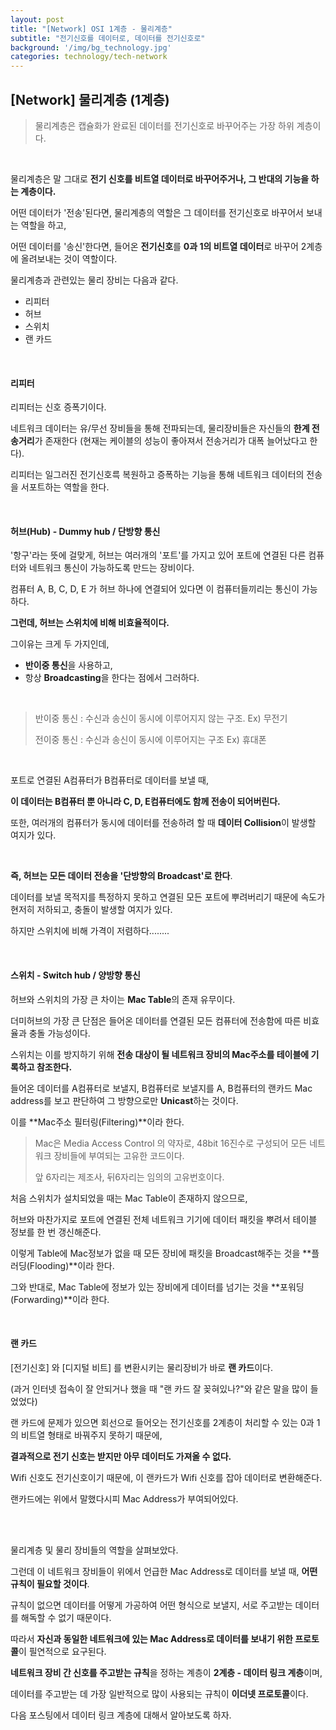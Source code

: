 ```yaml
---
layout: post
title: "[Network] OSI 1계층 - 물리계층"
subtitle: "전기신호를 데이터로, 데이터를 전기신호로"
background: '/img/bg_technology.jpg'
categories: technology/tech-network
---
```


## [Network] 물리계층 (1계층)

> 물리계층은 캡슐화가 완료된 데이터를 전기신호로 바꾸어주는 가장 하위 계층이다.

<br>

물리계층은 말 그대로 **전기 신호를 비트열 데이터로 바꾸어주거나, 그 반대의 기능을 하는 계층이다.**

어떤 데이터가 '전송'된다면, 물리계층의 역할은 그 데이터를 전기신호로 바꾸어서 보내는 역할을 하고,

어떤 데이터를 '송신'한다면, 들어온 **전기신호**를 **0과 1의 비트열 데이터**로 바꾸어 2계층에 올려보내는 것이 역할이다.

물리계층과 관련있는 물리 장비는 다음과 같다.

- 리피터
- 허브
- 스위치
- 랜 카드

<br>

#### 리피터

리피터는 신호 증폭기이다.

네트워크 데이터는 유/무선 장비들을 통해 전파되는데, 물리장비들은 자신들의 **한계 전송거리**가 존재한다 (현재는 케이블의 성능이 좋아져서 전송거리가 대폭 늘어났다고 한다).

리피터는 일그러진 전기신호륵 복원하고 증폭하는 기능을 통해 네트워크 데이터의 전송을 서포트하는 역할을 한다.

<br>

#### 허브(Hub) - Dummy hub / 단방향 통신

'항구'라는 뜻에 걸맞게, 허브는 여러개의 '포트'를 가지고 있어 포트에 연결된 다른 컴퓨터와 네트워크 통신이 가능하도록 만드는 장비이다.

컴퓨터 A, B, C, D, E 가 허브 하나에 연결되어 있다면 이 컴퓨터들끼리는 통신이 가능하다.

**그런데, 허브는 스위치에 비해 비효율적이다.**

그이유는 크게 두 가지인데,

- **반이중 통신**을 사용하고,
- 항상 **Broadcasting**을 한다는 점에서 그러하다.

<br>

> 반이중 통신 : 수신과 송신이 동시에 이루어지지 않는 구조. Ex) 무전기
>
> 전이중 통신 : 수신과 송신이 동시에 이루어지는 구조 Ex) 휴대폰

<br>

포트로 연결된 A컴퓨터가 B컴퓨터로 데이터를 보낼 때,

**이 데이터는 B컴퓨터 뿐 아니라 C, D, E컴퓨터에도 함께 전송이 되어버린다.**

또한, 여러개의 컴퓨터가 동시에 데이터를 전송하려 할 때 **데이터 Collision**이 발생할 여지가 있다.

<br>

**즉, 허브는 모든 데이터 전송을 '단방향의 Broadcast'로 한다**.

데이터를 보낼 목적지를 특정하지 못하고 연결된 모든 포트에 뿌려버리기 때문에 속도가 현저히 저하되고, 충돌이 발생할 여지가 있다.

하지만 스위치에 비해 가격이 저렴하다........

<br>

#### 스위치 - Switch hub / 양방향 통신

허브와 스위치의 가장 큰 차이는 **Mac Table**의 존재 유무이다.

더미허브의 가장 큰 단점은 들어온 데이터를 연결된 모든 컴퓨터에 전송함에 따른 비효율과 충돌 가능성이다.

스위치는 이를 방지하기 위해 **전송 대상이 될 네트워크 장비의 Mac주소를 테이블에 기록하고 참조한다.**

들어온 데이터를 A컴퓨터로 보낼지, B컴퓨터로 보낼지를 A, B컴퓨터의 랜카드 Mac address를 보고 판단하여 그 방향으로만 **Unicast**하는 것이다. 

이를 **Mac주소 필터링(Filtering)**이라 한다.

> Mac은 Media Access Control 의 약자로, 48bit 16진수로 구성되어 모든 네트워크 장비들에 부여되는 고유한 코드이다. 
>
> 앞 6자리는 제조사, 뒤6자리는 임의의 고유번호이다.

처음 스위치가 설치되었을 때는 Mac Table이 존재하지 않으므로, 

허브와 마찬가지로 포트에 연결된 전체 네트워크 기기에 데이터 패킷을 뿌려서 테이블 정보를 한 번 갱신해준다.

이렇게 Table에 Mac정보가 없을 때 모든 장비에 패킷을 Broadcast해주는 것을 **플러딩(Flooding)**이라 한다.

그와 반대로, Mac Table에 정보가 있는 장비에게 데이터를 넘기는 것을 **포워딩(Forwarding)**이라 한다.

<br>

#### 랜 카드

[전기신호] 와  [디지털 비트] 를 변환시키는 물리장비가 바로 **랜 카드**이다.

(과거 인터넷 접속이 잘 안되거나 했을 때 "랜 카드 잘 꽂혀있나?"와 같은 말을 많이 들었었다)

랜 카드에 문제가 있으면 회선으로 들어오는 전기신호를 2계층이 처리할 수 있는 0과 1의 비트열 형태로 바꿔주지 못하기 때문에,

**결과적으로 전기 신호는 받지만 아무 데이터도 가져올 수 없다.**

Wifi 신호도 전기신호이기 때문에, 이 랜카드가 Wifi 신호를 잡아 데이터로 변환해준다.

랜카드에는 위에서 말했다시피 Mac Address가 부여되어있다.

<br>

<br>

물리계층 및 물리 장비들의 역할을 살펴보았다.

그런데 이 네트워크 장비들이 위에서 언급한 Mac Address로 데이터를 보낼 때, **어떤 규칙이 필요할 것이다**.

규칙이 없으면 데이터를 어떻게 가공하여 어떤 형식으로 보낼지, 서로 주고받는 데이터를 해독할 수 없기 때문이다.

따라서 **자신과 동일한 네트워크에 있는 Mac Address로 데이터를 보내기 위한 프로토콜**이 필연적으로 요구된다.

**네트워크 장비 간 신호를 주고받는 규칙**을 정하는 계층이 **2계층 - 데이터 링크 계층**이며, 

데이터를 주고받는 데 가장 일반적으로 많이 사용되는 규칙이 **이더넷 프로토콜**이다.

다음 포스팅에서 데이터 링크 계층에 대해서 알아보도록 하자.

